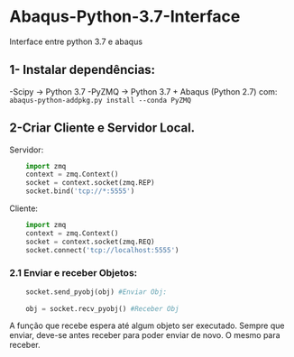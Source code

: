 # Abaqus-Python-3.7-Interface
Interface entre python 3.7 e abaqus

## 1- Instalar dependências:
-Scipy -> Python 3.7
-PyZMQ -> Python 3.7 + Abaqus (Python 2.7)
com: <br> <code>abaqus-python-addpkg.py install --conda PyZMQ</code>

## 2-Criar Cliente e Servidor Local.

Servidor:
```python
    import zmq
    context = zmq.Context()
    socket = context.socket(zmq.REP)
    socket.bind('tcp://*:5555')
```
Cliente:
```python
    import zmq
    context = zmq.Context()
    socket = context.socket(zmq.REQ)
    socket.connect('tcp://localhost:5555')
```
### 2.1 Enviar e receber Objetos:
```python
    socket.send_pyobj(obj) #Enviar Obj:
    
    obj = socket.recv_pyobj() #Receber Obj
```
A função que recebe espera até algum objeto ser executado. Sempre que enviar, deve-se antes receber para poder enviar de novo. O mesmo para receber.



